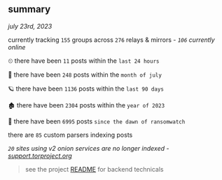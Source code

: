 
## summary
_july 23rd, 2023_

currently tracking `155` groups across `276` relays & mirrors - _`106` currently online_

⏲ there have been `11` posts within the `last 24 hours`

🦈 there have been `248` posts within the `month of july`

🪐 there have been `1136` posts within the `last 90 days`

🏚 there have been `2304` posts within the `year of 2023`

🦕 there have been `6995` posts `since the dawn of ransomwatch`

there are `85` custom parsers indexing posts

_`20` sites using v2 onion services are no longer indexed - [support.torproject.org](https://support.torproject.org/onionservices/v2-deprecation/)_

> see the project [README](https://github.com/joshhighet/ransomwatch#ransomwatch--) for backend technicals
